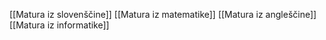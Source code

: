 [[Matura iz slovenščine]]
[[Matura iz matematike]]
[[Matura iz angleščine]]
[[Matura iz informatike]]
